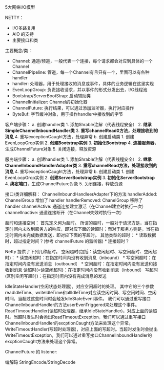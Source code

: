 
5大网络I/O模型

NETTY： 
* I/O多路复用
* AIO 的支持
* 主要接口和类

主要概念/类：
* Channel: 通道/频道，一般代表一个连接，每个请求都会对应到具体的一个Channel
* ChannelPipeline: 管道，每一个Channel有且只有一个，里面可以有各种handler
* handler: 处理器，用于处理接收的消息或事件，具体的业务逻辑在这里实现
* EvenLoopGroup: 负责接收请求，并以事件的形式分发出去，I/O线程池
* Bootstrap/ServerBootStrap: 启动辅助类
* ChannelInitializer: Channel的初始化器
* ChannelFuture: 执行结果，可以通过添加监听器，执行对应操作
* ByteBuf: 字节缓冲对象，用于操作handler中接收到的字节

客户端步骤：
a. 创建handler类
    1. 添加Shrable注解（代表线程安全）
    2. **继承SimpleChannelInboundHandler类**
    3. **重写channelRead0方法，处理接收到的消息**
    4. 重写exceptionCaught方法，处理异常
b. 创建启动类
    1. 创建EvenLoopGrop实例
    2. **创建Bootstrap实例**
    3. **初始化Bootstrap**
    4. **连接服务器**，生成ChannelFuture对象
    5. 关闭连接，释放资源

服务端步骤：
a. 创建handler类
    1. 添加Shrable注解（代表线程安全）
    2. **继承ChannelInboundHandlerAdapter类**
    3. **重写channelRead方法，处理接收到的消息**
    4. 重写exceptionCaught方法，处理异常
b. 创建启动类
    1. 创建EvenLoopGrop实例
    2. **创建ServerBootstrap实例**
    3. **初始化ServerBootstrap**
    4. **绑定端口**，生成ChannelFuture对象
    5. 关闭连接，释放资源

接口/类详细解释：
ChannelInboundHandleerAdapter下的方法
handlerAdded: ChannelGroup 增加了 handler
handlerRemoved: ChanelGroup 移除了 handler
channelActive: 通道连接建立激活（在Channel建立时执行一次）
channelInactive: 通道连接断开（在Channel失效时执行一次）


超时和连接空闲：
首先定义何为超时。
所谓的超时，一般对于请求方是，当在指定时间内未收到服务方的响应，即对应下面的读超时；而对于服务方则是，当在指定时间内未完成数据发送，即对应下面的写超时。
其他类型的超时：
    * 读取数据时，超过指定时间？(参考 channelFuture 的监听器)
    * 连接超时？

Netty 提供了下列几种超时。
空闲超时(包括：读空闲超时、写空闲超时、空闲超时)：
    * 读空闲超时：在指定时间内没有收到消息（inbound）
    * 写空闲超时：在指定时间内没有发送消息（outbound）
    * 空闲超时：在指定时间内没有发送和接收到消息
读超时(=读空闲超时)：在指定时间内没有收到消息（inbound）
写超时(区别空闲写超时)：在指定时间内没有完成消息的发送

IdleStateHandler(空闲状态处理器)，对应空闲超时的处理。
其中它的三个参数readIdleTime、writeIdleTime和allIdleTime对应读空闲时间、写空闲时间、空闲时间，当超过这些时间时会触发IdleStateEvent事件。
我们可以通过重写接口ChannelInboundHandler的方法userEvenTriggered来处理这个事件。 
ReadTimeoutHandler(读超时处理器，继承IdleStateHandler)，对应上面的读超时。当超时发生时会抛出ReadTimeoutException，我们可以通过重写接口ChannelInboundHandler的excptionCaught方法来处理这个异常。
WriteTimeoutHandler(写超时处理器)，对应上面的写超时。当超时发生时会抛出WriteTimeoutException，我们可以通过重写接口ChannelInboundHandler的excptionCaught方法来处理这个异常。

ChannelFuture 的 listener:


编解码
StringEncode/StringDecode


